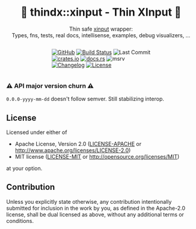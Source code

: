 <center>

# 🦀 **thin**dx::**xinput** - **Thin** **XInput** 🦀

Thin safe [xinput](https://learn.microsoft.com/en-us/windows/win32/xinput/xinput-game-controller-apis-portal) wrapper:<br>
Types, fns, tests, real docs, intellisense, examples, debug visualizers, ...

<div style="display: inline-block; text-align: left">

<!-- git -->
[![GitHub](https://img.shields.io/github/stars/MaulingMonkey/thindx-xinput.svg?label=GitHub&style=social)](https://github.com/MaulingMonkey/thindx-xinput)
[![Build Status](https://github.com/MaulingMonkey/thindx-xinput/workflows/Rust/badge.svg)](https://github.com/MaulingMonkey/thindx-xinput/actions?query=workflow%3Arust)
![Last Commit](https://img.shields.io/github/last-commit/MaulingMonkey/thindx-xinput)
<br> <!-- crates.io -->
[![crates.io](https://img.shields.io/crates/v/thindx-xinput.svg)](https://crates.io/crates/thindx-xinput)
[![docs.rs](https://img.shields.io/docsrs/thindx-xinput)](https://docs.rs/thindx-xinput)
![msrv](https://img.shields.io/crates/msrv/thindx-xinput)
<br> <!-- other -->
[![Changelog](https://img.shields.io/badge/wiki-changelog-blue?logo=github)](https://github.com/MaulingMonkey/thindx-xinput/wiki/Changelog)
[![License](https://img.shields.io/crates/l/thindx-xinput.svg)](https://github.com/MaulingMonkey/thindx-xinput)

</div></center>



### ⚠️ API major version churn ⚠️

`0.0.0-yyyy-mm-dd` doesn't follow semver.
Still stabilizing interop.



<h2 name="license">License</h2>

Licensed under either of

* Apache License, Version 2.0 ([LICENSE-APACHE](LICENSE-APACHE) or <http://www.apache.org/licenses/LICENSE-2.0>)
* MIT license ([LICENSE-MIT](LICENSE-MIT) or <http://opensource.org/licenses/MIT>)

at your option.



<h2 name="contribution">Contribution</h2>

Unless you explicitly state otherwise, any contribution intentionally submitted
for inclusion in the work by you, as defined in the Apache-2.0 license, shall be
dual licensed as above, without any additional terms or conditions.
